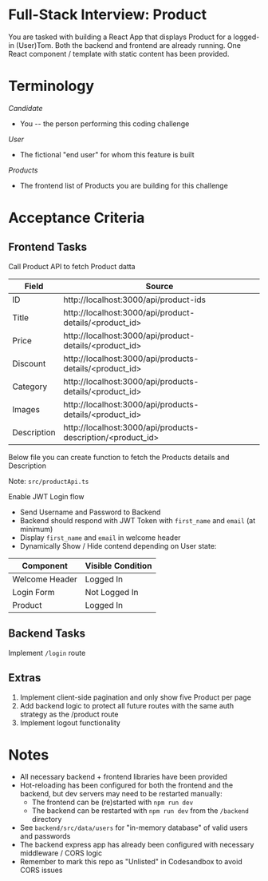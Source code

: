 # Full-Stack Interview: Product

You are tasked with building a React App that displays Product  for a logged-in (User)Tom. Both the backend and frontend are already running. One React component / template with static content has been provided.

# Terminology

_Candidate_

- You -- the person performing this coding challenge

_User_

- The fictional "end user" for whom this feature is built

_Products_

- The frontend list of Products you are building for this challenge

# Acceptance Criteria

## Frontend Tasks

Call Product API to fetch Product datta

| Field       | Source                                                   |
| ----------- | -------------------------------------------------------- |
| ID          | http://localhost:3000/api/product-ids         |
| Title       | http://localhost:3000/api/product-details/<product_id>         |
| Price       | http://localhost:3000/api/product-details/<product_id>         |
| Discount    | http://localhost:3000/api/products-details/<product_id>         |
| Category    | http://localhost:3000/api/products-details/<product_id>         |
| Images      | http://localhost:3000/api/products-details/<product_id>         |
| Description | http://localhost:3000/api/products-description/<product_id> |

Below file you can create function to fetch the Products details and Description

Note: `src/productApi.ts`


Enable JWT Login flow

- Send Username and Password to Backend
- Backend should respond with JWT Token with `first_name` and `email` (at minimum)
- Display `first_name` and `email` in welcome header
- Dynamically Show / Hide contend depending on User state:

| Component      | Visible Condition |
| -------------- | ----------------- |
| Welcome Header | Logged In         |
| Login Form     | Not Logged In     |
| Product        | Logged In         |


## Backend Tasks

Implement `/login` route


## Extras

1. Implement client-side pagination and only show five Product per page
2. Add backend logic to protect all future routes with the same auth strategy as the /product route
3. Implement logout functionality



# Notes

- All necessary backend + frontend libraries have been provided
- Hot-reloading has been configured for both the frontend and the backend, but dev servers may need to be restarted manually:
  - The frontend can be (re)started with `npm run dev`
  - The backend can be restarted with `npm run dev` from the `/backend` directory
- See `backend/src/data/users` for "in-memory database" of valid users and passwords
- The backend express app has already been configured with necessary middleware / CORS logic
- Remember to mark this repo as "Unlisted" in Codesandbox to avoid CORS issues
